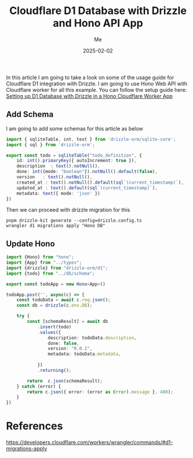 ﻿---
title: 'Cloudflare D1 Database with Drizzle and Hono API App'
date: "2025-02-02"
description: . 🚀
categories:
  - cloudflare worker
  - cloudflare D1
  - Hono
  - Drizzle
author: Me
published: false
featured: true
---
In this article I am going to take a look on some of the usage guide for Cloudflare D1 integration with Drizzle.
I am going to use Hono Web API with Cloudflare worker for all this example. You can follow the setup guide here: [Setting up D1 Database with Drizzle in a Hono Cloudflare Worker App](/posts/setup-d1-cloudflare-worker-with-drizzle)

## Add Schema
I am going to add some schemas for this article as below
```ts
import { sqliteTable, int, text } from 'drizzle-orm/sqlite-core';
import { sql } from 'drizzle-orm';

export const todo = sqliteTable("todo_definition", {
    id: int().primaryKey({ autoIncrement: true }),
    description  : text().notNull(),
    done: int({mode: "boolean"}).notNull().default(false),
    version   : text().notNull(),
    created_at : text().notNull().default(sql`(current_timestamp)`),
    updated_at : text().default(sql`(current_timestamp)`),
    metadata: text({ mode: 'json' })
})
```
Then we can proceed with drizzle migration for this
```shell
pnpm drizzle-kit generate --config=drizzle.config.ts
wrangler d1 migrations apply "Hono DB"
```

## Update Hono

```ts
import {Hono} from "hono";
import {App} from "../types";
import {drizzle} from "drizzle-orm/d1";
import {todo} from "../db/schema";

export const todoApp = new Hono<App>()

todoApp.post('', async(c) => {
    const todoData = await c.req.json();
    const db = drizzle(c.env.DB);

    try {
        const [schemaResult] = await db
            .insert(todo)
            .values({
                description: todoData.description,
                done: false,
                version: "0.0.1",
                metadata: todoData.metadata,
                
            })
            .returning();

        return  c.json(schemaResult);
    } catch (error) {
        return c.json({ error: (error as Error).message }, 400);
    }
})
```


# References
https://developers.cloudflare.com/workers/wrangler/commands/#d1-migrations-apply

